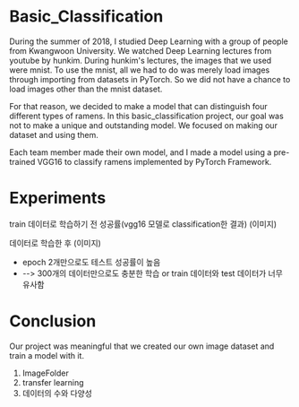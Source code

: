 # Basic_Classification

During the summer of 2018, I studied Deep Learning with a group of people from Kwangwoon University. We watched Deep Learning lectures from youtube by hunkim. During hunkim's lectures, the images that we used were mnist. To use the mnist, all we had to do was merely load images through importing from datasets in PyTorch. So we did not have a chance to load images other than the mnist dataset.

For that reason, we decided to make a model that can distinguish four different types of ramens. In this basic_classification project, our goal was not to make a unique and outstanding model. We focused on making our dataset and using them.

Each team member made their own model, and I made a model using a pre-trained VGG16 to classify ramens implemented by PyTorch Framework.

# Experiments 

train 데이터로 학습하기 전 성공률(vgg16 모델로 classification한 결과)
(이미지)

데이터로 학습한 후 
(이미지)

* epoch 2개만으로도 테스트 성공률이 높음
* --> 300개의 데이터만으로도 충분한 학습 or train 데이터와 test 데이터가 너무 유사함


# Conclusion

Our project was meaningful that we created our own image dataset and train a model with it.
1. ImageFolder
2. transfer learning
3. 데이터의 수와 다양성
